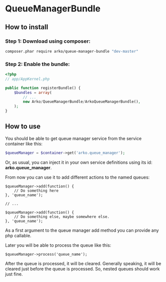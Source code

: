 QueueManagerBundle
==================

## How to install

### Step 1: Download using composer:

``` bash
composer.phar require arko/queue-manager-bundle "dev-master"
```
### Step 2: Enable the bundle:

``` php
<?php
// app/AppKernel.php

public function registerBundle() {
    $bundles = array(
        // ...
        new Arko/QueueManagerBundle/ArkoQueueManagerBundle(),
    );
}
```

## How to use

You should be able to get queue manager service from the service container like this:

``` php
$queueManager = $container->get('arko.queue_manager');
```

Or, as usual, you can inject it in your own service definitions using its id: **arko.queue_manager**.

From now you can use it to add different actions to the named queues:

```
$queueManager->add(function() {
    // Do something here
}, 'queue_name');

// ...

$queueManager->add(function() {
    // Do something else, maybe somewhere else.
}, 'queue_name');
```
As a first argument to the queue manager add method you can provide any php callable.

Later you will be able to process the queue like this:

```
$queueManager->process('queue_name');
```

After the queue is processed, it will be cleared. Generally speaking, it will be cleared just before the queue is 
processed. So, nested queues should work just fine.